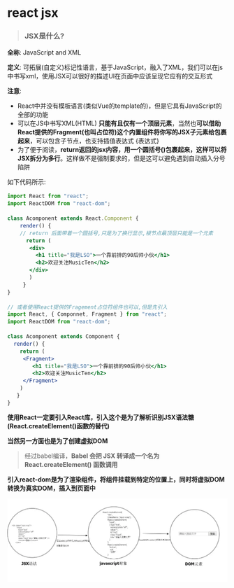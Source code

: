 # react jsx

> ### JSX是什么?

**全称**: JavaScript and XML

**定义**: 可拓展(自定义)标记性语言，基于JavaScript，融入了XML，我们可以在js中书写xml，使用JSX可以很好的描述UI在页面中应该呈现它应有的交互形式

**注意**:

- React中并没有模板语言(类似Vue的template的)，但是它具有JavaScript的全部的功能
- 可以在JS中书写XML(HTML) **只能有且仅有一个顶层元素**，当然也**可以借助React提供的Fragment(也叫占位符)这个内置组件将你写的JSX子元素给包裹起来**，可以包含子节点，也支持插值表达式 {表达式}
- 为了便于阅读，**return返回的jsx内容，用一个圆括号()包裹起来，这样可以将JSX拆分为多行**。这样做不是强制要求的，但是这可以避免遇到自动插入分号陷阱

如下代码所示:

```jsx
import React from "react";
import ReactDOM from "react-dom";

class Acomponent extends React.Component {
    render() {
	// return 后面带着一个圆括号,只是为了换行显示,根节点最顶层只能是一个元素
      return (
       <div>
         <h1 title="我是LSO">一个靠前排的90后帅小伙</h1>
         <h2>欢迎关注MusicTen</h2>
       </div>
       )
     }
}

// 或者使用React提供的Fragement占位符组件也可以,但是先引入
import React, { Componnet, Fragment } from "react";
import ReactDOM from "react-dom";

class Acomponent extends Component {
  render() {
    return (
     <Fragment>
        <h1 title="我是LSO">一个靠前排的90后帅小伙</h1>
        <h2>欢迎关注MusicTen</h2>
     </Fragment>
    )
   }
}
```

**使用React一定要引入React库，引入这个是为了解析识别JSX语法糖(React.createElement()函数的替代)**

**当然另一方面也是为了创建虚拟DOM**

> 经过babel编译，**Babel 会把 JSX 转译成一个名为 React.createElement() 函数调用**

**引入react-dom是为了渲染组件，将组件挂载到特定的位置上，同时将虚拟DOM转换为真实DOM，插入到页面中**

![](../assets/imgs/img-018.webp)
